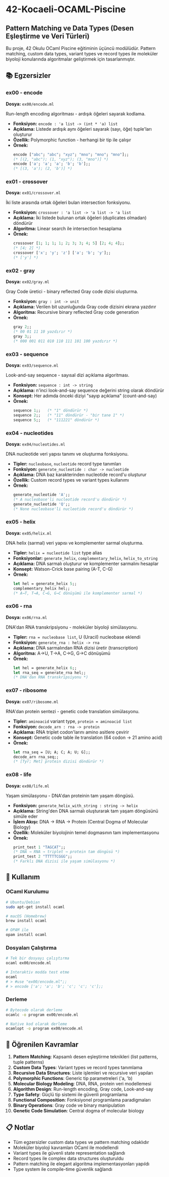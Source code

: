 # 42-Kocaeli-OCAML-Piscine

## Pattern Matching ve Data Types (Desen Eşleştirme ve Veri Türleri)

Bu proje, 42 Okulu OCaml Piscine eğitiminin üçüncü modülüdür. Pattern matching, custom data types, variant types ve record types ile moleküler biyoloji konularında algoritmalar geliştirmek için tasarlanmıştır.

## 📚 Egzersizler

### ex00 - encode

**Dosya:** `ex00/encode.ml`

Run-length encoding algoritması - ardışık öğeleri sayarak kodlama.

- **Fonksiyon:** `encode : 'a list -> (int * 'a) list`
- **Açıklama:** Listede ardışık aynı öğeleri sayarak (sayı, öğe) tuple'ları oluşturur
- **Özellik:** Polymorphic function - herhangi bir tip ile çalışır
- **Örnek:**
  ```ocaml
  encode ["abc"; "abc"; "xyz"; "mno"; "mno"; "mno"];;
  (* [(2, "abc"); (1, "xyz"); (3, "mno")] *)
  encode ['a'; 'a'; 'a'; 'b'; 'b'];;
  (* [(3, 'a'); (2, 'b')] *)
  ```

### ex01 - crossover

**Dosya:** `ex01/crossover.ml`

İki liste arasında ortak öğeleri bulan intersection fonksiyonu.

- **Fonksiyon:** `crossover : 'a list -> 'a list -> 'a list`
- **Açıklama:** İki listede bulunan ortak öğeleri (duplicates olmadan) döndürür
- **Algoritma:** Linear search ile intersection hesaplama
- **Örnek:**
  ```ocaml
  crossover [1; 1; 1; 1; 2; 3; 3; 4; 5] [2; 4; 4];;
  (* [4; 2] *)
  crossover ['x'; 'y'; 'z'] ['a'; 'b'; 'y'];;
  (* ['y'] *)
  ```

### ex02 - gray

**Dosya:** `ex02/gray.ml`

Gray Code üretici - binary reflected Gray code dizisi oluşturma.

- **Fonksiyon:** `gray : int -> unit`
- **Açıklama:** Verilen bit uzunluğunda Gray code dizisini ekrana yazdırır
- **Algoritma:** Recursive binary reflected Gray code generation
- **Örnek:**
  ```ocaml
  gray 2;;
  (* 00 01 11 10 yazdırır *)
  gray 3;;
  (* 000 001 011 010 110 111 101 100 yazdırır *)
  ```

### ex03 - sequence

**Dosya:** `ex03/sequence.ml`

Look-and-say sequence - sayısal dizi açıklama algoritması.

- **Fonksiyon:** `sequence : int -> string`
- **Açıklama:** n'inci look-and-say sequence değerini string olarak döndürür
- **Konsept:** Her adımda önceki diziyi "sayıp açıklama" (count-and-say)
- **Örnek:**
  ```ocaml
  sequence 1;;   (* "1" döndürür *)
  sequence 2;;   (* "11" döndürür - "bir tane 1" *)
  sequence 5;;   (* "111221" döndürür *)
  ```

### ex04 - nucleotides

**Dosya:** `ex04/nucleotides.ml`

DNA nucleotide veri yapısı tanımı ve oluşturma fonksiyonu.

- **Tipler:** `nucleobase`, `nucleotide` record type tanımları
- **Fonksiyon:** `generate_nucleotide : char -> nucleotide`
- **Açıklama:** DNA baz karakterinden nucleotide record'u oluşturur
- **Özellik:** Custom record types ve variant types kullanımı
- **Örnek:**
  ```ocaml
  generate_nucleotide 'A';;
  (* A nucleobase'li nucleotide record'u döndürür *)
  generate_nucleotide 'Q';;
  (* None nucleobase'li nucleotide record'u döndürür *)
  ```

### ex05 - helix

**Dosya:** `ex05/helix.ml`

DNA helix (sarmal) veri yapısı ve komplementer sarmal oluşturma.

- **Tipler:** `helix = nucleotide list` type alias
- **Fonksiyonlar:** `generate_helix`, `complementary_helix`, `helix_to_string`
- **Açıklama:** DNA sarmalı oluşturur ve komplementer sarmalını hesaplar
- **Konsept:** Watson-Crick base pairing (A-T, C-G)
- **Örnek:**
  ```ocaml
  let hel = generate_helix 5;;
  complementary_helix hel;;
  (* A→T, T→A, C→G, G→C dönüşümü ile komplementer sarmal *)
  ```

### ex06 - rna

**Dosya:** `ex06/rna.ml`

DNA'dan RNA transkripsiyonu - moleküler biyoloji simülasyonu.

- **Tipler:** `rna = nucleobase list`, U (Uracil) nucleobase eklendi
- **Fonksiyon:** `generate_rna : helix -> rna`
- **Açıklama:** DNA sarmalından RNA dizisi üretir (transcription)
- **Algoritma:** A→U, T→A, C→G, G→C dönüşümü
- **Örnek:**
  ```ocaml
  let hel = generate_helix 6;;
  let rna_seq = generate_rna hel;;
  (* DNA'dan RNA transkripsiyonu *)
  ```

### ex07 - ribosome

**Dosya:** `ex07/ribosome.ml`

RNA'dan protein sentezi - genetic code translation simülasyonu.

- **Tipler:** `aminoacid` variant type, `protein = aminoacid list`
- **Fonksiyon:** `decode_arn : rna -> protein`
- **Açıklama:** RNA triplet codon'larını amino asitlere çevirir
- **Konsept:** Genetic code table ile translation (64 codon → 21 amino acid)
- **Örnek:**
  ```ocaml
  let rna_seq = [U; A; C; A; U; G];;
  decode_arn rna_seq;;
  (* [Tyr; Met] protein dizisi döndürür *)
  ```

### ex08 - life

**Dosya:** `ex08/life.ml`

Yaşam simülasyonu - DNA'dan proteinin tam yaşam döngüsü.

- **Fonksiyon:** `generate_helix_with_string : string -> helix`
- **Açıklama:** String'den DNA sarmalı oluşturarak tam yaşam döngüsünü simüle eder
- **İşlem Akışı:** DNA → RNA → Protein (Central Dogma of Molecular Biology)
- **Özellik:** Moleküler biyolojinin temel dogmasının tam implementasyonu
- **Örnek:**
  ```ocaml
  print_test 1 "TAGCAT";;
  (* DNA → RNA → triplet → protein tam döngüsü *)
  print_test 2 "TTTTTCGGG";;
  (* Farklı DNA dizisi ile yaşam simülasyonu *)
  ```

## 🔧 Kullanım

### OCaml Kurulumu

```bash
# Ubuntu/Debian
sudo apt-get install ocaml

# macOS (Homebrew)
brew install ocaml

# OPAM ile
opam install ocaml
```

### Dosyaları Çalıştırma

```bash
# Tek bir dosyayı çalıştırma
ocaml ex00/encode.ml

# Interaktiv modda test etme
ocaml
# > #use "ex00/encode.ml";;
# > encode ['a'; 'a'; 'b'; 'c'; 'c'; 'c'];;
```

### Derleme

```bash
# Bytecode olarak derleme
ocamlc -o program ex00/encode.ml

# Native kod olarak derleme
ocamlopt -o program ex00/encode.ml
```

## 🎯 Öğrenilen Kavramlar

1. **Pattern Matching**: Kapsamlı desen eşleştirme teknikleri (list patterns, tuple patterns)
2. **Custom Data Types**: Variant types ve record types tanımlama
3. **Recursive Data Structures**: Liste işlemleri ve recursive veri yapıları
4. **Polymorphic Functions**: Generic tip parametreleri ('a, 'b)
5. **Molecular Biology Modeling**: DNA, RNA, protein veri modellemesi
6. **Algorithm Design**: Run-length encoding, Gray code, Look-and-say
7. **Type Safety**: Güçlü tip sistemi ile güvenli programlama
8. **Functional Composition**: Fonksiyonel programlama paradigmaları
9. **Binary Operations**: Gray code ve binary manipulation
10. **Genetic Code Simulation**: Central dogma of molecular biology

## 📋 Notlar

- Tüm egzersizler custom data types ve pattern matching odaklıdır
- Moleküler biyoloji kavramları OCaml ile modellendi
- Variant types ile güvenli state representation sağlandı
- Record types ile complex data structures oluşturuldu
- Pattern matching ile elegant algoritma implementasyonları yapıldı
- Type system ile compile-time güvenlik sağlandı
